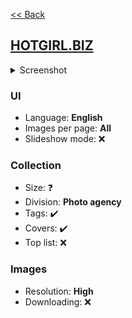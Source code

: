 [<< Back](/README.md)

## [HOTGIRL.BIZ](https://hotgirl.biz/)

<!--Screenshot 1280x2000-->
<details>
  <summary>Screenshot</summary>

  ![image](screenshot.png)
</details>

<!--
✔️ - Yes
❌ - No
❓ - Unknown
-->

### UI
<!--
Language(s) (English/Chinese/Russian etc.)
Images per page (One/Several/All)
Slideshow mode (✔️/❌)
-->
- Language: **English**
- Images per page: **All**
- Slideshow mode: ❌

### Collection
<!--
Division (Category/Photo agency/Country etc.)
Size (approximately, may me unknown)
Tags (✔️/❌)
Covers (✔️/❌)
Top list (✔️/❌)
-->
- Size: ❓
- Division: **Photo agency**
- Tags: ✔️
- Covers: ✔️
- Top list: ❌

### Images
<!--
Resolution (Medium/High/Original)
Downloading (✔️/❌)
-->
- Resolution: **High**
- Downloading: ❌
